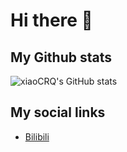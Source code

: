 # Hi there 🥷

## My Github stats

![![xiaoCRQ's GitHub stats](https://github-readme-stats.vercel.app/apiapi?username=xiaoCRQ&show_icons=true&theme=tokyonight)](https://github.com/xiaoCRQ)

## **My social links**

- [Bilibili](https://space.bilibili.com/449655435?spm_id_from=333.999.0.0)
